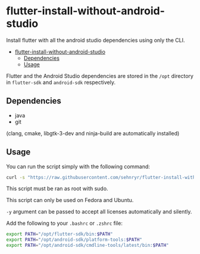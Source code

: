 # flutter-install-without-android-studio
Install flutter with all the android studio dependencies using only the CLI.

- [flutter-install-without-android-studio](#flutter-install-without-android-studio)
  - [Dependencies](#dependencies)
  - [Usage](#usage)

Flutter and the Android Studio dependencies are stored in the `/opt` directory
in `flutter-sdk` and `android-sdk` respectively.

## Dependencies

- java
- git

(clang, cmake, libgtk-3-dev and ninja-build are automatically installed)

## Usage

You can run the script simply with the following command:

```bash
curl -s "https://raw.githubusercontent.com/sehnryr/flutter-install-without-android-studio/main/install.sh" | sudo sh
```

This script must be ran as root with sudo.

This script can only be used on Fedora and Ubuntu.

`-y` argument can be passed to accept all licenses automatically and silently.

Add the following to your `.bashrc` or `.zshrc` file:

```bash
export PATH="/opt/flutter-sdk/bin:$PATH"
export PATH="/opt/android-sdk/platform-tools:$PATH"
export PATH="/opt/android-sdk/cmdline-tools/latest/bin:$PATH"
```